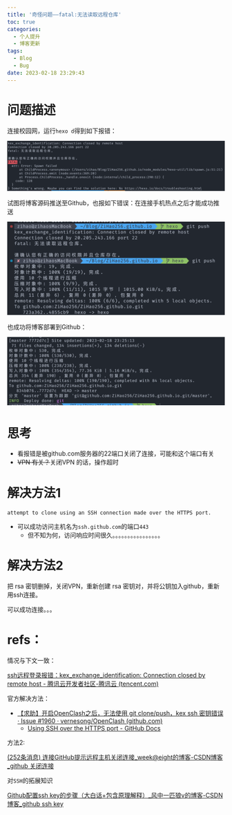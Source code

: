 ```yaml
---
title: '奇怪问题——fatal:无法读取远程仓库'
toc: true
categories:
  - 个人提升
  - 博客更新
tags:
  - Blog
  - Bug
date: 2023-02-18 23:29:43
---
```


# 问题描述

连接校园网，运行`hexo d`得到如下报错：

![image-20230218233114978](https://raw.githubusercontent.com/ZiHao256/Gallery/master/uPic/2023/02/image-20230218233114978.png)

试图将博客源码推送至Github，也报如下错误：在连接手机热点之后才能成功推送

![image-20230218233129157](https://raw.githubusercontent.com/ZiHao256/Gallery/master/uPic/2023/02/image-20230218233129157.png)

也成功将博客部署到Github：

![image-20230218233138553](https://raw.githubusercontent.com/ZiHao256/Gallery/master/uPic/2023/02/image-20230218233138553.png)

# 思考

- 看报错是被github.com服务器的22端口关闭了连接，可能和这个端口有关
- ~~VPN 有关？~~关闭VPN 的话，操作超时



# 解决方法1

`attempt to clone using an SSH connection made over the HTTPS port.`

- 可以成功访问主机名为`ssh.github.com`的端口`443`
  - 但不知为何，访问响应时间很久。。。。。。。。。。。。。。。。



# 解决方法2

把 rsa 密钥删掉，关闭VPN，重新创建 rsa 密钥对，并将公钥加入github，重新用ssh连接。

可以成功连接。。。



# **refs：**

情况与下文一致：

[ssh远程登录报错：kex_exchange_identification: Connection closed by remote host - 腾讯云开发者社区-腾讯云 (tencent.com)](https://cloud.tencent.com/developer/article/1946906)



官方解决方法：

- [【求助】开启OpenClash之后，无法使用 git clone/push，kex ssh 密钥错误 · Issue #1960 · vernesong/OpenClash (github.com)](https://github.com/vernesong/OpenClash/issues/1960#issuecomment-1115732292)
  - [Using SSH over the HTTPS port - GitHub Docs](https://docs.github.com/en/authentication/troubleshooting-ssh/using-ssh-over-the-https-port)



方法2:

[(252条消息) 连接GitHub提示远程主机关闭连接_week@eight的博客-CSDN博客_github 关闭连接](https://blog.csdn.net/qq_43431735/article/details/106031021)



对`SSH`的拓展知识

[Github配置ssh key的步骤（大白话+包含原理解释）_风中一匹狼v的博客-CSDN博客_github ssh key](https://blog.csdn.net/weixin_42310154/article/details/118340458)



